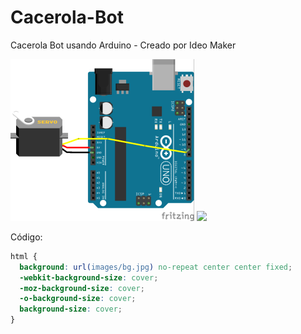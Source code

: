 # Cacerola-Bot
Cacerola Bot usando Arduino - Creado por Ideo Maker

<img src="https://github.com/ideomaker/Cacerola-Bot/blob/master/img/cacerola-esquema.png" />


<img src="https://github.com/ideomaker/Cacerola-Bot/blob/master/img/cacerola-gif.gif" />

Código:

```CSS
html { 
  background: url(images/bg.jpg) no-repeat center center fixed; 
  -webkit-background-size: cover;
  -moz-background-size: cover;
  -o-background-size: cover;
  background-size: cover;
}
```
